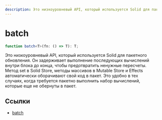```yaml
---
description: Это низкоуровневый API, который используется Solid для пакетного обновления. Он задерживает выполнение последующих вычислений внутри блока до конца, чтобы предотвратить ненужные пересчеты
---
```


# batch

```ts
function batch<T>(fn: () => T): T;
```

Это низкоуровневый API, который используется Solid для пакетного обновления. Он задерживает выполнение последующих вычислений внутри блока до конца, чтобы предотвратить ненужные пересчеты. Метод set в Solid Store, методы массивов в Mutable Store и Effects автоматически оборачивают свой код в пакет. Это удобно в тех случаях, когда требуется пакетно выполнить набор вычислений, которые еще не обернуты в пакет.

## Ссылки

-   [batch](https://docs.solidjs.com/references/api-reference/reactive-utilities/batch)
